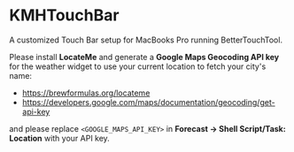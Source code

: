 # KMHTouchBar
A customized Touch Bar setup for MacBooks Pro running BetterTouchTool.

Please install **LocateMe** and generate a **Google Maps Geocoding API key** for the weather widget to use your current location to fetch your city's name:

- https://brewformulas.org/locateme
- https://developers.google.com/maps/documentation/geocoding/get-api-key

and please replace `<GOOGLE_MAPS_API_KEY>` in **Forecast → Shell Script/Task: Location** with your API key.
